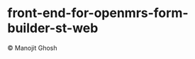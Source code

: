 front-end-for-openmrs-form-builder-st-web
=========================================
© Manojit Ghosh
